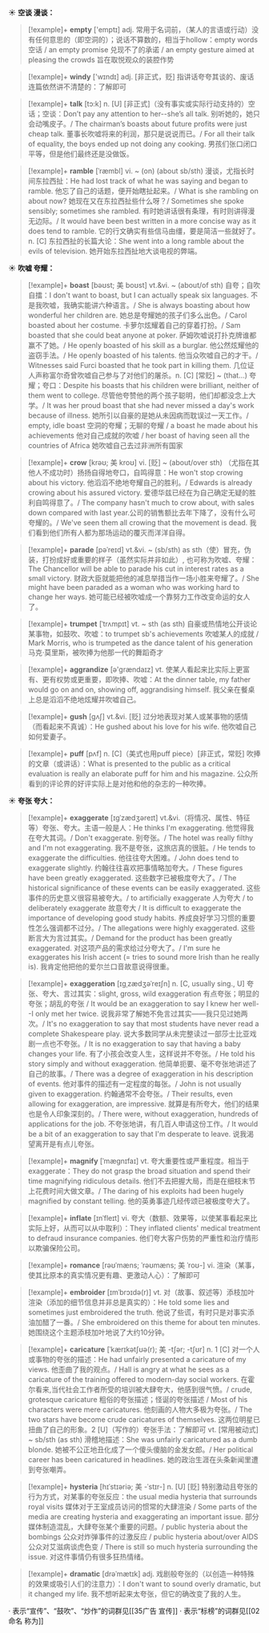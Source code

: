 ☀ <span class="category">**空谈 漫谈：**</span>
>[!example]+ <span class="vocabulary">**empty**</span> ['emptɪ] 
> <span class="definition">adj. 常用于名词前，（某人的言语或行动）没有任何意思的（即空洞的）；说话不算数的，相当于hollow：</span>empty words 空话 / an empty promise 兑现不了的承诺 / an empty gesture aimed at pleasing the crowds 旨在取悦观众的装腔作势

>[!example]+ <span class="vocabulary">**windy**</span> ['wɪndɪ] 
> <span class="definition">adj. [非正式，贬] 指讲话夸夸其谈的、废话连篇依然讲不清楚的：</span>了解即可

>[!example]+ <span class="vocabulary">**talk**</span> [tɔ:k] 
> <span class="definition">n. [U] [非正式]（没有事实或实际行动支持的）空话；空谈：</span>Don’t pay any attention to her--she’s all talk. 别听她的，她只会动嘴皮子。/ The chairman’s boasts about future profits were just cheap talk. 董事长吹嘘将来的利润，那只是说说而已。/ For all their talk of equality, the boys ended up not doing any cooking. 男孩们张口闭口平等，但是他们最终还是没做饭。
 
>[!example]+ <span class="vocabulary">**ramble**</span> [ˈræmbl]
> <span class="definition">vi. ~ (on) (about sb/sth) 漫谈，尤指长时间东拉西扯：</span>He had lost track of what he was saying and began to ramble. 他忘了自己的话题，便开始瞎扯起来。/ What is she rambling on about now? 她现在又在东拉西扯些什么呀？/ Sometimes she spoke sensibly; sometimes she rambled. 有时她讲话很有条理，有时则讲得漫无边际。/ It would have been best written in a more concise way as it does tend to ramble. 它的行文确实有些信马由缰，要是简洁一些就好了。<span class="definition">n. [C] 东拉西扯的长篇大论：</span>She went into a long ramble about the evils of television. 她开始东拉西扯地大谈电视的弊端。

☀ <span class="category">**吹嘘 夸耀：**</span>
>[!example]+ <span class="vocabulary">**boast**</span> [bəʊst; 美 boʊst]
> <span class="definition">vt.&vi. ~ (about/of sth) 自夸；自吹自擂：</span>I don't want to boast, but I can actually speak six languages. 不是我吹嘘，我确实能讲六种语言。/ She is always boasting about how wonderful her children are. 她总是夸耀她的孩子们多么出色。/ Carol boasted about her costume. 卡萝尔炫耀着自己的穿着打扮。/ Sam boasted that she could beat anyone at poker. 萨姆吹嘘说打扑克牌谁都赢不了她。/ He openly boasted of his skill as a burglar. 他公然炫耀他的盗窃手法。/ He openly boasted of his talents. 他当众吹嘘自己的才干。/ Witnesses said Furci boasted that he took part in killing them. 几位证人声称富尔奇曾吹嘘自己参与了对他们的屠杀。<span class="definition">n. [C] [常贬] ~ (that…) 夸耀；夸口：</span>Despite his boasts that his children were brilliant, neither of them went to college. 尽管他夸赞他的两个孩子聪明，他们却都没念上大学。/ It was her proud boast that she had never missed a day's work because of illness. 她所引以自豪的是她从未因病而耽误过一天工作。/ empty, idle boast 空洞的夸耀；无聊的夸耀 / a boast he made about his achievements 他对自己成就的吹嘘 / her boast of having seen all the countries of Africa 她吹嘘自己去过非洲所有国家
           
>[!example]+ <span class="vocabulary">**crow**</span> [krəʊ; 美 kroʊ]
> <span class="definition">vi. [贬] ~ (about/over sth) （尤指在其他人不成功时）扬扬自得地夸口，自鸣得意：</span>He won't stop crowing about his victory. 他滔滔不绝地夸耀自己的胜利。/ Edwards is already crowing about his assured victory. 爱德华兹已经在为自己确定无疑的胜利自鸣得意了。/ The company hasn't much to crow about, with sales down compared with last year.公司的销售额比去年下降了，没有什么可夸耀的。/ We've seen them all crowing that the movement is dead. 我们看到他们所有人都为那场运动的覆灭而洋洋自得。

>[!example]+ <span class="vocabulary">**parade**</span> [pəˈreɪd]
> <span class="definition">vt.&vi. ~ (sb/sth) as sth（使）冒充，伪装，打扮成好或重要的样子（虽然实际并非如此）, 也可称为吹嘘、夸耀：</span>The Chancellor will be able to parade his cut in interest rates as a small victory. 财政大臣就能把他的减息举措当作一场小胜来夸耀了。/ She might have been paraded as a woman who was working hard to change her ways. 她可能已经被吹嘘成一个靠努力工作改变命运的女人了。
                      
>[!example]+ <span class="vocabulary">**trumpet**</span> [ˈtrʌmpɪt]
> <span class="definition">vt. ~ sth (as sth) 自豪或热情地公开谈论某事物，如鼓吹、吹嘘：</span>to trumpet sb's achievements 吹嘘某人的成就 / Mark Morris, who is trumpeted as the dance talent of his generation 马克·莫里斯，被吹捧为他那一代的舞蹈奇才

>[!example]+ <span class="vocabulary">**aggrandize**</span> [ə'grændaɪz]
> <span class="definition">vt. 使某人看起来比实际上更富有、更有权势或更重要，即吹捧、吹嘘：</span>At the dinner table, my father would go on and on, showing off, aggrandising himself. 我父亲在餐桌上总是滔滔不绝地炫耀并吹嘘自己。
           
>[!example]+ <span class="vocabulary">**gush**</span> [gʌʃ]
> <span class="definition">vt.&vi. [贬] 过分地表现对某人或某事物的感情（而看起来不真诚）：</span>He gushed about his love for his wife. 他吹嘘自己如何爱妻子。
           
>[!example]+ <span class="vocabulary">**puff**</span> [pʌf]
> <span class="definition">n. [C]（美式也用puff piece）[非正式，常贬] 吹捧的文章（或讲话）：</span>What is presented to the public as a critical evaluation is really an elaborate puff for him and his magazine. 公众所看到的评论界的好评实际上是对他和他的杂志的一种吹捧。

☀ <span class="category">**夸张 夸大：**</span>
>[!example]+ <span class="vocabulary">**exaggerate**</span> [ɪgˈzædʒəreɪt]
> <span class="definition">vt.&vi.（将情况、属性、特征等）夸张、夸大。主语一般是人：</span>He thinks I'm exaggerating. 他觉得我在夸大其词。/ Don't exaggerate. 别夸张。/ The hotel was really filthy and I'm not exaggerating. 我不是夸张，这旅店真的很脏。/ He tends to exaggerate the difficulties. 他往往夸大困难。/ John does tend to exaggerate slightly. 约翰往往喜欢把事情略加夸大。/ These figures have been greatly exaggerated. 这些数字已被极度夸大了。/ The historical significance of these events can be easily exaggerated. 这些事件的历史意义很容易被夸大。/ to artificially exaggerate 人为夸大 / to deliberately exaggerate 故意夸大 / It is difficult to exaggerate the importance of developing good study habits. 养成良好学习习惯的重要性怎么强调都不过分。/ The allegations were highly exaggerated. 这些断言大为言过其实。/ Demand for the product has been greatly exaggerated. 对这项产品的需求给过分夸大了。/ I'm sure he exaggerates his Irish accent (= tries to sound more Irish than he really is). 我肯定他把他的爱尔兰口音故意说得很重。
                 
>[!example]+ <span class="vocabulary">**exaggeration**</span> [ɪgˌzædʒəˈreɪʃn]
> <span class="definition">n. [C, usually sing., U] 夸张、夸大、言过其实：</span>slight, gross, wild exaggeration 有点夸张；明显的夸张；胡乱的夸张 / It would be an exaggeration to say I knew her well--I only met her twice. 说我非常了解她不免言过其实——我只见过她两次。/ It's no exaggeration to say that most students have never read a complete Shakespeare play. 说大多数同学从未完整读过一部莎士比亚戏剧一点也不夸张。/ It is no exaggeration to say that having a baby changes your life. 有了小孩会改变人生，这样说并不夸张。/ He told his story simply and without exaggeration. 他简单扼要、毫不夸张地讲述了自己的故事。/ There was a degree of exaggeration in his description of events. 他对事件的描述有一定程度的每张。/ John is not usually given to exaggeration. 约翰通常不会夸张。/ Their results, even allowing for exaggeration, are impressive. 就算是有所夸大，他们的结果也是令人印象深刻的。/ There were, without exaggeration, hundreds of applications for the job. 不夸张地讲，有几百人申请这份工作。/ It would be a bit of an exaggeration to say that I'm desperate to leave. 说我渴望离开是有点儿夸张。
           
>[!example]+ <span class="vocabulary">**magnify**</span> [ˈmægnɪfaɪ]
> <span class="definition">vt. 夸大重要性或严重程度。相当于exaggerate：</span>They do not grasp the broad situation and spend their time magnifying ridiculous details. 他们不去把握大局，而是在细枝末节上花费时间大做文章。/ The daring of his exploits had been hugely magnified by constant telling. 他的英勇事迹几经传颂已被极度夸大了。
           
>[!example]+ <span class="vocabulary">**inflate**</span> [ɪnˈfleɪt]
> <span class="definition">vi. 夸大（数额、效果等，以使某事看起来比实际上好，从而可以从中取利）：</span>They inflated clients' medical treatment to defraud insurance companies. 他们夸大客户伤势的严重性和治疗情形以欺骗保险公司。
           
>[!example]+ <span class="vocabulary">**romance**</span> [rəʊˈmæns; ˈrəʊmæns; 美 ˈroʊ-]
> <span class="definition">vi. 渲染（某事，使其比原本的真实情况更有趣、更激动人心）：</span>了解即可
                      
>[!example]+ <span class="vocabulary">**embroider**</span> [ɪmˈbrɔɪdə(r)]
> <span class="definition">vt. 对（故事、叙述等）添枝加叶渲染（添加的细节信息并非总是真实的）：</span>He told some lies and sometimes just embroidered the truth. 他说了些谎，有时只是对事实添油加醋了一番。/ She embroidered on this theme for about ten minutes. 她围绕这个主题添枝加叶地说了大约10分钟。
           
>[!example]+ <span class="vocabulary">**caricature**</span> [ˈkærɪkətʃʊə(r); 美 -tʃər; -tʃʊr]
> <span class="definition">n. 1 [C] 对一个人或事物的夸张的描述：</span>He had unfairly presented a caricature of my views. 他歪曲了我的观点。/ Hall is angry at what he sees as a caricature of the training offered to modern-day social workers. 在霍尔看来,当代社会工作者所受的培训被大肆夸大，他感到很气愤。/ crude, grotesque caricature 粗俗的夸张描述；怪诞的夸张描述 / Most of his characters were mere caricatures. 他刻画的人物大多极为夸张。/ The two stars have become crude caricatures of themselves. 这两位明星已扭曲了自己的形象。<span class="definition">2 [U]（写作的）夸张手法：</span>了解即可 <span class="definition">vt. [常用被动式] ~ sb/sth (as sth) 滑稽地描述：</span>She was unfairly caricatured as a dumb blonde. 她被不公正地丑化成了一个傻头傻脑的金发女郎。/ Her political career has been caricatured in headlines. 她的政治生涯在头条新闻里遭到夸张嘲弄。

>[!example]+ <span class="vocabulary">**hysteria**</span> [hɪˈstɪəriə; 美 -ˈstɪr-]
> <span class="definition">n. [U] [贬] 特别激动且夸张的行为方式，对某事的夸张反应：</span>the usual media hysteria that surrounds royal visits 媒体对于王室成员访问的惯常的大肆渲染 / Some parts of the media are creating hysteria and exaggerating an important issue. 部分媒体制造混乱，大肆夸张某个重要的问题。/ public hysteria about the bombings 公众对炸弹事件的过激反应 / public hysteria about/over AIDS 公众对艾滋病谈虎色变 / There is still so much hysteria surrounding the issue. 对这件事情仍有很多狂热情绪。

>[!example]+ <span class="vocabulary">**dramatic**</span> [drəˈmætɪk]
> <span class="definition">adj. 戏剧般夸张的（以创造一种特殊的效果或吸引人们的注意力）：</span>I don't want to sound overly dramatic, but it changed my life. 我不想听起来太夸张，但它的确改变了我的人生。

· 表示“宣传”、“鼓吹”、“炒作”的词群见[[35广告 宣传]]
· 表示“标榜”的词群见[[02命名 称为]]
